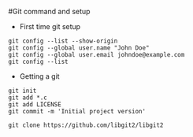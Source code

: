 #Git command and setup

- First time git setup

```
git config --list --show-origin
git config --global user.name "John Doe"
git config --global user.email johndoe@example.com
git config --list
```

- Getting a git

```
git init
git add *.c
git add LICENSE
git commit -m 'Initial project version'

git clone https://github.com/libgit2/libgit2
```
